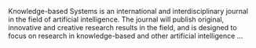 Knowledge-based Systems is an international and interdisciplinary journal in the field of artificial intelligence. The journal will publish original, innovative and creative research results in the field, and is designed to focus on research in knowledge-based and other artificial intelligence …

